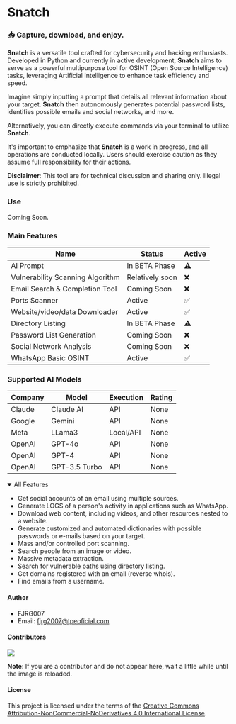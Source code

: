 # Snatch
### 📥 Capture, download, and enjoy.

**Snatch** is a versatile tool crafted for cybersecurity and hacking enthusiasts. Developed in Python and currently in active development, **Snatch** aims to serve as a powerful multipurpose tool for OSINT (Open Source Intelligence) tasks, leveraging Artificial Intelligence to enhance task efficiency and speed.

Imagine simply inputting a prompt that details all relevant information about your target. **Snatch** then autonomously generates potential password lists, identifies possible emails and social networks, and more.

Alternatively, you can directly execute commands via your terminal to utilize **Snatch**.

It's important to emphasize that **Snatch** is a work in progress, and all operations are conducted locally. Users should exercise caution as they assume full responsibility for their actions.

**Disclaimer**: This tool are for technical discussion and sharing only. Illegal use is strictly prohibited.

### Use
Coming Soon.

### Main Features

| Name                            | Status              | Active |
|-------------------------------- |---------------------|--------|
| AI Prompt                       | In BETA Phase       |   ⚠️   |
| Vulnerability Scanning Algorithm| Relatively soon     |   ❌   |
| Email Search & Completion Tool  | Coming Soon         |   ❌   |
| Ports Scanner                   | Active              |   ✅   |
| Website/video/data Downloader   | Active              |   ✅   |
| Directory Listing               | In BETA Phase       |   ⚠️   |
| Password List Generation        | Coming Soon         |   ❌   |
| Social Network Analysis         | Coming Soon         |   ❌   |
| WhatsApp Basic OSINT            | Active              |   ✅   |

### Supported AI Models

| Company                        | Model               | Execution   | Rating  |
|--------------------------------|---------------------|-------------|------   |
| Claude                         | Claude AI           | API         | None    |
| Google                         | Gemini              | API         | None    |
| Meta                           | LLama3              | Local/API   | None    |
| OpenAI                         | GPT-4o              | API         | None    |
| OpenAI                         | GPT-4               | API         | None    |
| OpenAI                         | GPT-3.5 Turbo       | API         | None    |

<details open>
<summary>All Features</summary>

- Get social accounts of an email using multiple sources.
- Generate LOGS of a person's activity in applications such as WhatsApp.
- Download web content, including videos, and other resources nested to a website.
- Generate customized and automated dictionaries with possible passwords or e-mails based on your target.
- Mass and/or controlled port scanning.
- Search people from an image or video.
- Massive metadata extraction.
- Search for vulnerable paths using directory listing.
- Get domains registered with an email (reverse whois).
- Find emails from a username.

</details>

#### Author
 - FJRG007
 - Email: [fjrg2007@tpeoficial.com](mailto:fjrg2007@tpeoficial.com)

#### Contributors
<a href="https://github.com/FJRG2007/snatch/graphs/contributors">
    <img src="https://contrib.rocks/image?repo=FJRG2007/snatch" class="not-center" loading="lazy" />
</a>

**Note**: If you are a contributor and do not appear here, wait a little while until the image is reloaded.

#### License
This project is licensed under the terms of the [Creative Commons Attribution-NonCommercial-NoDerivatives 4.0 International License](./LICENSE).